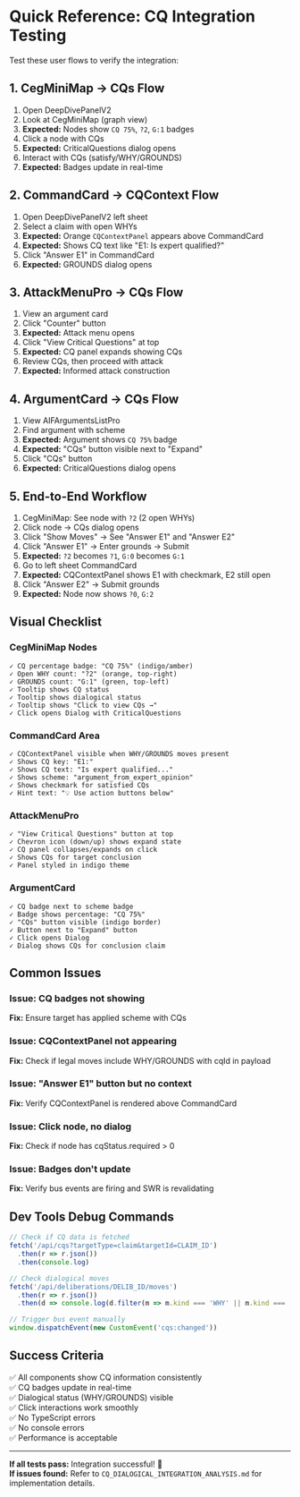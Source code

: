 # Quick Reference: CQ Integration Testing

Test these user flows to verify the integration:

## 1. CegMiniMap → CQs Flow
1. Open DeepDivePanelV2
2. Look at CegMiniMap (graph view)
3. **Expected:** Nodes show `CQ 75%`, `?2`, `G:1` badges
4. Click a node with CQs
5. **Expected:** CriticalQuestions dialog opens
6. Interact with CQs (satisfy/WHY/GROUNDS)
7. **Expected:** Badges update in real-time

## 2. CommandCard → CQContext Flow
1. Open DeepDivePanelV2 left sheet
2. Select a claim with open WHYs
3. **Expected:** Orange `CQContextPanel` appears above CommandCard
4. **Expected:** Shows CQ text like "E1: Is expert qualified?"
5. Click "Answer E1" in CommandCard
6. **Expected:** GROUNDS dialog opens

## 3. AttackMenuPro → CQs Flow
1. View an argument card
2. Click "Counter" button
3. **Expected:** Attack menu opens
4. Click "View Critical Questions" at top
5. **Expected:** CQ panel expands showing CQs
6. Review CQs, then proceed with attack
7. **Expected:** Informed attack construction

## 4. ArgumentCard → CQs Flow
1. View AIFArgumentsListPro
2. Find argument with scheme
3. **Expected:** Argument shows `CQ 75%` badge
4. **Expected:** "CQs" button visible next to "Expand"
5. Click "CQs" button
6. **Expected:** CriticalQuestions dialog opens

## 5. End-to-End Workflow
1. CegMiniMap: See node with `?2` (2 open WHYs)
2. Click node → CQs dialog opens
3. Click "Show Moves" → See "Answer E1" and "Answer E2"
4. Click "Answer E1" → Enter grounds → Submit
5. **Expected:** `?2` becomes `?1`, `G:0` becomes `G:1`
6. Go to left sheet CommandCard
7. **Expected:** CQContextPanel shows E1 with checkmark, E2 still open
8. Click "Answer E2" → Submit grounds
9. **Expected:** Node now shows `?0`, `G:2`

## Visual Checklist

### CegMiniMap Nodes
```
✓ CQ percentage badge: "CQ 75%" (indigo/amber)
✓ Open WHY count: "?2" (orange, top-right)
✓ GROUNDS count: "G:1" (green, top-left)
✓ Tooltip shows CQ status
✓ Tooltip shows dialogical status
✓ Tooltip shows "Click to view CQs →"
✓ Click opens Dialog with CriticalQuestions
```

### CommandCard Area
```
✓ CQContextPanel visible when WHY/GROUNDS moves present
✓ Shows CQ key: "E1:"
✓ Shows CQ text: "Is expert qualified..."
✓ Shows scheme: "argument_from_expert_opinion"
✓ Shows checkmark for satisfied CQs
✓ Hint text: "💡 Use action buttons below"
```

### AttackMenuPro
```
✓ "View Critical Questions" button at top
✓ Chevron icon (down/up) shows expand state
✓ CQ panel collapses/expands on click
✓ Shows CQs for target conclusion
✓ Panel styled in indigo theme
```

### ArgumentCard
```
✓ CQ badge next to scheme badge
✓ Badge shows percentage: "CQ 75%"
✓ "CQs" button visible (indigo border)
✓ Button next to "Expand" button
✓ Click opens Dialog
✓ Dialog shows CQs for conclusion claim
```

## Common Issues

### Issue: CQ badges not showing
**Fix:** Ensure target has applied scheme with CQs

### Issue: CQContextPanel not appearing
**Fix:** Check if legal moves include WHY/GROUNDS with cqId in payload

### Issue: "Answer E1" button but no context
**Fix:** Verify CQContextPanel is rendered above CommandCard

### Issue: Click node, no dialog
**Fix:** Check if node has cqStatus.required > 0

### Issue: Badges don't update
**Fix:** Verify bus events are firing and SWR is revalidating

## Dev Tools Debug Commands

```javascript
// Check if CQ data is fetched
fetch('/api/cqs?targetType=claim&targetId=CLAIM_ID')
  .then(r => r.json())
  .then(console.log)

// Check dialogical moves
fetch('/api/deliberations/DELIB_ID/moves')
  .then(r => r.json())
  .then(d => console.log(d.filter(m => m.kind === 'WHY' || m.kind === 'GROUNDS')))

// Trigger bus event manually
window.dispatchEvent(new CustomEvent('cqs:changed'))
```

## Success Criteria

✅ All components show CQ information consistently  
✅ CQ badges update in real-time  
✅ Dialogical status (WHY/GROUNDS) visible  
✅ Click interactions work smoothly  
✅ No TypeScript errors  
✅ No console errors  
✅ Performance is acceptable  

---

**If all tests pass:** Integration successful! 🎉  
**If issues found:** Refer to `CQ_DIALOGICAL_INTEGRATION_ANALYSIS.md` for implementation details.
